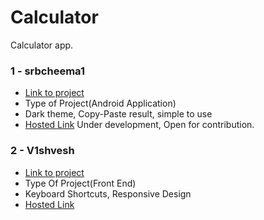 # Calculator

Calculator app.

### 1 -  srbcheema1
- [Link to project](https://github.com/srbcheema1/Calculater)
- Type of Project(Android Application)
- Dark theme, Copy-Paste result, simple to use
- [Hosted Link](https://github.com/srbcheema1/Calculater) Under development, Open for contribution.

### 2 - V1shvesh
- [Link to project](https://github.com/V1shvesh/JS-Calc)
- Type Of Project(Front End)
- Keyboard Shortcuts, Responsive Design
- [Hosted Link](https://codepen.io/Coder_In_Progress/full/bWJXyZ/)

